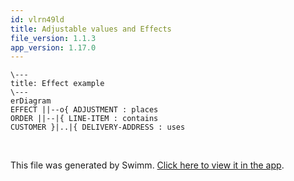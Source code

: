 ```yaml
---
id: vlrn49ld
title: Adjustable values and Effects
file_version: 1.1.3
app_version: 1.17.0
---
```


<!--MERMAID {width:100}-->

```mermaid
\---
title: Effect example
\---
erDiagram
EFFECT ||--o{ ADJUSTMENT : places
ORDER ||--|{ LINE-ITEM : contains
CUSTOMER }|..|{ DELIVERY-ADDRESS : uses
```

<!--MCONTENT {content: "\\---<br/>\ntitle: Effect example<br/>\n\\---<br/>\nerDiagram<br/>\nEFFECT ||--o{ ADJUSTMENT : places<br/>\nORDER ||--|{ LINE-ITEM : contains<br/>\nCUSTOMER }|..|{ DELIVERY-ADDRESS : uses"} --->

<br/>

This file was generated by Swimm. [Click here to view it in the app](https://app.swimm.io/repos/Z2l0aHViJTNBJTNBZGRvLWNhbGMlM0ElM0F0cnV0aGVuY29kZQ==/docs/vlrn49ld).
